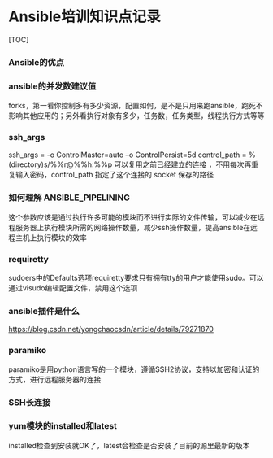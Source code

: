 # Ansible培训知识点记录



[TOC]



### Ansible的优点





### ansible的并发数建议值

forks，第一看你控制多有多少资源，配置如何，是不是只用来跑ansible，跑死不影响其他应用的；另外看执行对象有多少，任务数，任务类型，线程执行方式等等

### ssh_args

ssh_args =  -o ControlMaster=auto  –o ControlPersist=5d
control_path = %(directory)s/%%r@%%h:%%p
可以复用之前已经建立的连接 ，不用每次再重复输入密码，control_path 指定了这个连接的 socket 保存的路径 

### 如何理解 **ANSIBLE_PIPELINING** 

这个参数应该是通过执行许多可能的模块而不进行实际的文件传输，可以减少在远程服务器上执行模块所需的网络操作数量，减少ssh操作数量，提高ansible在远程主机上执行模块的效率

### requiretty

sudoers中的Defaults选项requiretty要求只有拥有tty的用户才能使用sudo。可以通过visudo编辑配置文件，禁用这个选项

### ansible插件是什么

 https://blog.csdn.net/yongchaocsdn/article/details/79271870 

### paramiko

paramiko是用python语言写的一个模块，遵循SSH2协议，支持以加密和认证的方式，进行远程服务器的连接

### SSH长连接

### yum模块的installed和latest

installed检查到安装就OK了，latest会检查是否安装了目前的源里最新的版本